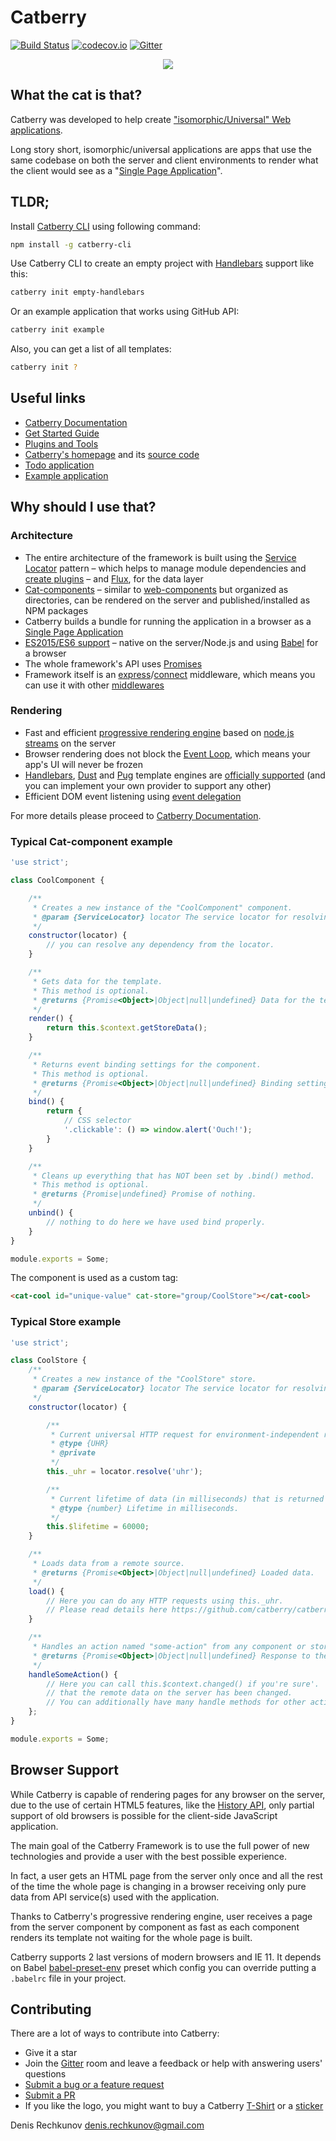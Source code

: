 # Catberry

[![Build Status](https://travis-ci.org/catberry/catberry.svg?branch=master)](https://travis-ci.org/catberry/catberry) [![codecov.io](http://codecov.io/github/catberry/catberry/coverage.svg?branch=master)](http://codecov.io/github/catberry/catberry?branch=master)
[![Gitter](https://badges.gitter.im/Join%20Chat.svg)](https://gitter.im/catberry/main?utm_source=badge&utm_medium=badge&utm_campaign=pr-badge&utm_content=body_badge)

<p align="center">
  <img src="https://raw.githubusercontent.com/catberry/catberry/master/docs/images/logo.png" />
</p>

## What the cat is that?

Catberry was developed to help create ["isomorphic/Universal" Web applications](https://github.com/catberry/catberry/blob/9.0.0/docs/index.md#isomorphicuniversal-applications).

Long story short, isomorphic/universal applications are apps that use the same codebase on both the server and client environments to render what the client would see as a "[Single Page Application](http://en.wikipedia.org/wiki/Single_Page_Application)".

## TLDR;

Install [Catberry CLI](https://www.npmjs.com/package/catberry-cli) using following command:

```bash
npm install -g catberry-cli
```

Use Catberry CLI to create an empty project with [Handlebars](http://handlebarsjs.com/) support like this:

```bash
catberry init empty-handlebars
```

Or an example application that works using GitHub API:

```bash
catberry init example
```

Also, you can get a list of all templates:

```bash
catberry init ?
```

## Useful links

* [Catberry Documentation](https://github.com/catberry/catberry/blob/9.0.0/docs/index.md)
* [Get Started Guide](https://github.com/catberry/catberry/blob/9.0.0/docs/index.md#get-started)
* [Plugins and Tools](https://github.com/catberry/catberry/blob/9.0.0/docs/index.md#plugins-and-tools)
* [Catberry's homepage](http://catberry.org) and its [source code](https://github.com/catberry/catberry-homepage)
* [Todo application](https://github.com/catberry/catberry-todomvc)
* [Example application](https://github.com/catberry/catberry-example)

## Why should I use that?

### Architecture

* The entire architecture of the framework is built using the [Service Locator](https://github.com/catberry/catberry/blob/9.0.0/docs/index.md#service-locator) pattern – which helps to manage module dependencies and [create plugins](https://github.com/catberry/catberry/) – and [Flux](https://github.com/catberry/catberry/blob/9.0.0/docs/index.md#flux), for the data layer
* [Cat-components](https://github.com/catberry/catberry/blob/9.0.0/docs/index.md#cat-components) – similar to [web-components](http://webcomponents.org/) but organized as directories, can be rendered on the server and published/installed as NPM packages
* Catberry builds a bundle for running the application in a browser as a [Single Page Application](http://en.wikipedia.org/wiki/Single_Page_Application)
* [ES2015/ES6 support](https://nodejs.org/en/docs/es6/) – native on the server/Node.js and using [Babel](http://babeljs.io/) for a browser
* The whole framework's API uses [Promises](https://developer.mozilla.org/en/docs/Web/JavaScript/Reference/Global_Objects/Promise)
* Framework itself is an [express](https://github.com/visionmedia/express)/[connect](https://github.com/senchalabs/connect) middleware, which means you can use it with other [middlewares](http://expressjs.com/en/guide/using-middleware.html)

### Rendering

* Fast and efficient [progressive rendering engine](http://www.phpied.com/progressive-rendering-via-multiple-flushes/) based on
[node.js streams](http://nodejs.org/api/stream.html#stream_api_for_stream_implementors) on the server
* Browser rendering does not block the [Event Loop](https://developer.mozilla.org/en/docs/Web/JavaScript/EventLoop), which means your app's UI will never be frozen
* [Handlebars](https://github.com/catberry/catberry-handlebars), [Dust](https://github.com/catberry/catberry-dust) and
[Pug](https://github.com/catberry/catberry-pug) template engines are [officially supported](https://github.com/catberry/catberry/blob/9.0.0/docs/index.md#template-engines) (and you can implement your own provider to support any other)
* Efficient DOM event listening using [event delegation](http://davidwalsh.name/event-delegate)

For more details please proceed to [Catberry Documentation](https://github.com/catberry/catberry/blob/9.0.0/docs/index.md).

### Typical Cat-component example

```javascript
'use strict';

class CoolComponent {

	/**
	 * Creates a new instance of the "CoolComponent" component.
	 * @param {ServiceLocator} locator The service locator for resolving dependencies.
	 */
	constructor(locator) {
		// you can resolve any dependency from the locator.
	}

	/**
	 * Gets data for the template.
	 * This method is optional.
	 * @returns {Promise<Object>|Object|null|undefined} Data for the template.
	 */
	render() {
		return this.$context.getStoreData();
	}

	/**
	 * Returns event binding settings for the component.
	 * This method is optional.
	 * @returns {Promise<Object>|Object|null|undefined} Binding settings.
	 */
	bind() {
		return {
			// CSS selector
			'.clickable': () => window.alert('Ouch!');
		}
	}

	/**
	 * Cleans up everything that has NOT been set by .bind() method.
	 * This method is optional.
	 * @returns {Promise|undefined} Promise of nothing.
	 */
	unbind() {
		// nothing to do here we have used bind properly.
	}
}

module.exports = Some;
```

The component is used as a custom tag:

```html
<cat-cool id="unique-value" cat-store="group/CoolStore"></cat-cool>
```

### Typical Store example

```javascript
'use strict';

class CoolStore {
	/**
	 * Creates a new instance of the "CoolStore" store.
	 * @param {ServiceLocator} locator The service locator for resolving dependencies.
	 */
	constructor(locator) {

		/**
		 * Current universal HTTP request for environment-independent requests.
		 * @type {UHR}
		 * @private
		 */
		this._uhr = locator.resolve('uhr');

		/**
		 * Current lifetime of data (in milliseconds) that is returned by this store.
		 * @type {number} Lifetime in milliseconds.
		 */
		this.$lifetime = 60000;
	}

	/**
	 * Loads data from a remote source.
	 * @returns {Promise<Object>|Object|null|undefined} Loaded data.
	 */
	load() {
		// Here you can do any HTTP requests using this._uhr.
		// Please read details here https://github.com/catberry/catberry-uhr.
	}

	/**
	 * Handles an action named "some-action" from any component or store.
	 * @returns {Promise<Object>|Object|null|undefined} Response to the component/store.
	 */
	handleSomeAction() {
		// Here you can call this.$context.changed() if you're sure'.
		// that the remote data on the server has been changed.
		// You can additionally have many handle methods for other actions.
	};
}

module.exports = Some;
```

## Browser Support
While Catberry is capable of rendering pages for any browser on the server, due to the use of certain HTML5 features, like the [History API](https://developer.mozilla.org/en-US/docs/Web/Guide/API/DOM/Manipulating_the_browser_history), only partial support of old browsers is possible for the client-side JavaScript application.

The main goal of the Catberry Framework is to use the full power of new technologies and provide a user with the best possible experience.

In fact, a user gets an HTML page from the server only once and all the rest of the time the whole page is changing in a browser receiving only pure data from API service(s) used with the application.

Thanks to Catberry's progressive rendering engine, user receives a page from the server component by component as fast as each component renders its template not waiting for the whole page is built.

Catberry supports 2 last versions of modern browsers and IE 11. It depends on Babel [babel-preset-env](https://github.com/babel/babel-preset-env) preset which config you can override putting a `.babelrc` file in your project.

## Contributing

There are a lot of ways to contribute into Catberry:

* Give it a star
* Join the [Gitter](https://gitter.im/catberry/main) room and leave a feedback or help with answering users' questions
* [Submit a bug or a feature request](https://github.com/catberry/catberry/issues)
* [Submit a PR](https://github.com/catberry/catberry/blob/9.0.0/CONTRIBUTING.md)
* If you like the logo, you might want to buy a Catberry [T-Shirt](http://www.redbubble.com/people/catberryjs/works/14439373-catberry-js-framework-logo?p=t-shirt) or a [sticker](http://www.redbubble.com/people/catberryjs/works/14439373-catberry-js-framework-logo?p=sticker)

Denis Rechkunov <denis.rechkunov@gmail.com>
